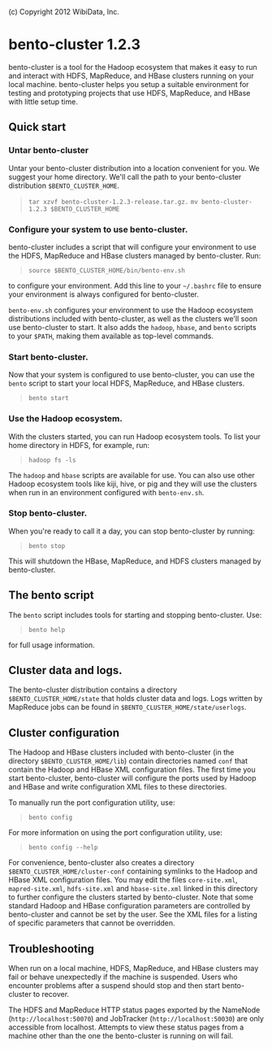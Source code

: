 (c) Copyright 2012 WibiData, Inc.

bento-cluster 1.2.3
================================

bento-cluster is a tool for the Hadoop ecosystem that makes it easy to
run and interact with HDFS, MapReduce, and HBase clusters running on
your local machine. bento-cluster helps you setup a suitable
environment for testing and prototyping projects that use HDFS,
MapReduce, and HBase with little setup time.

Quick start
-----------

### Untar bento-cluster
Untar your bento-cluster distribution into a location convenient for
you. We suggest your home directory. We'll call the path to your
bento-cluster distribution `$BENTO_CLUSTER_HOME`.

> `tar xzvf bento-cluster-1.2.3-release.tar.gz.`
> `mv bento-cluster-1.2.3 $BENTO_CLUSTER_HOME`

### Configure your system to use bento-cluster.
bento-cluster includes a script that will configure your
environment to use the HDFS, MapReduce and HBase clusters managed by
bento-cluster. Run:

> `source $BENTO_CLUSTER_HOME/bin/bento-env.sh`

to configure your environment. Add this line to your `~/.bashrc` file
to ensure your environment is always configured for bento-cluster.

`bento-env.sh` configures your environment to use the Hadoop
ecosystem distributions included with bento-cluster, as well as the
clusters we'll soon use bento-cluster to start. It also adds the
`hadoop`, `hbase`, and `bento` scripts to your `$PATH`, making them
available as top-level commands.

### Start bento-cluster.
Now that your system is configured to use bento-cluster, you can use
the `bento` script to start your local HDFS, MapReduce, and HBase
clusters.

> `bento start`

### Use the Hadoop ecosystem.
With the clusters started, you can run Hadoop ecosystem tools. To
list your home directory in HDFS, for example, run:

> `hadoop fs -ls`

The `hadoop` and `hbase` scripts are available for use. You can also
use other Hadoop ecosystem tools like kiji, hive, or pig and they
will use the clusters when run in an environment configured with
`bento-env.sh`.

### Stop bento-cluster.
When you're ready to call it a day, you can stop bento-cluster by
running:

> `bento stop`

This will shutdown the HBase, MapReduce, and HDFS clusters managed by
bento-cluster.

The bento script
-----------------
The `bento` script includes tools for starting and stopping
bento-cluster. Use:

> `bento help`

for full usage information.

Cluster data and logs.
-----------------------
The bento-cluster distribution contains a directory
`$BENTO_CLUSTER_HOME/state` that holds cluster data and logs. Logs
written by MapReduce jobs can be found in
`$BENTO_CLUSTER_HOME/state/userlogs`.

Cluster configuration
---------------------
The Hadoop and HBase clusters included with bento-cluster (in the
directory `$BENTO_CLUSTER_HOME/lib`) contain directories named `conf`
that contain the Hadoop and HBase XML configuration files. The first
time you start bento-cluster, bento-cluster will configure the ports
used by Hadoop and HBase and write configuration XML files to these
directories.

To manually run the port configuration utility, use:

> `bento config`

For more information on using the port configuration utility, use:

> `bento config --help`

For convenience, bento-cluster also creates a directory
`$BENTO_CLUSTER_HOME/cluster-conf` containing symlinks to the Hadoop
and HBase XML configuration files. You may edit the files
`core-site.xml`, `mapred-site.xml`, `hdfs-site.xml` and
`hbase-site.xml` linked in this directory to further configure the
clusters started by bento-cluster. Note that some standard Hadoop
and HBase configuration parameters are controlled by bento-cluster
and cannot be set by the user. See the XML files for a listing of
specific parameters that cannot be overridden.

Troubleshooting
----------------
When run on a local machine, HDFS, MapReduce, and HBase clusters may
fail or behave unexpectedly if the machine is suspended. Users who
encounter problems after a suspend should stop and then start
bento-cluster to recover.

The HDFS and MapReduce HTTP status pages exported by the NameNode
(`http://localhost:50070`) and JobTracker (`http://localhost:50030`)
are only accessible from localhost. Attempts to view these status
pages from a machine other than the one the bento-cluster is running
on will fail.
